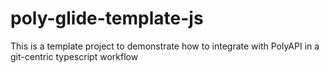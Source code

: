 # poly-glide-template-js
This is a template project to demonstrate how to integrate with PolyAPI in a git-centric typescript workflow